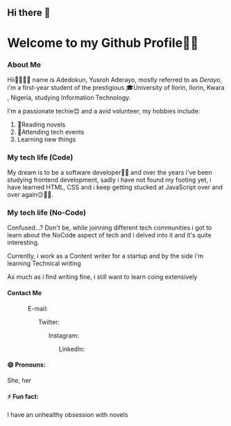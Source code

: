 ## Hi there 👋
# Welcome to my Github Profile💃💃 

### About Me
Hii👋🙋‍♂️👋 name is Adedokun, Yusroh Aderayo, mostly referred to as <em>Derayo</em>, i'm a first-year student of the prestigious 🎓University of Ilorin, Ilorin, Kwara , Nigeria, studying Information Technology.
<p> I'm a passionate techie😊 and a avid volunteer, my hobbies include:</p>
<ol>
    <li>📖Reading novels</li>
    <li>🥳Attending tech events</li>
    <li>Learning new things</li>
</ol>

### My tech life (Code)
My dream is to be a software developer👩‍💻 and over the years i've been studying frontend development, sadly i have not found my footing yet, i have learned HTML, CSS and i keep getting stucked at JavaScript over and over again😔🙍‍♀️.

### My tech life (No-Code)
Confused...? Don't be, while joinning different tech communities i got to learn about the NoCode aspect of tech and i delved into it and it's quite interesting.
<p> Currently, i work as a Content writer for a startup and by the side i'm learning Technical writing</p>
<p> As much as i find writing fine, i still want to learn coing extensively </p>

#### Contact Me
<ol>
 <ul> E-mail:<adedokunyusroh@gmail.com>
 <ul> Twitter:<https://x.com/Derayo1114>
 <ul> Instagram:<https://www.instagram.com/adedokun_yusroh_aderayo/>
 <ul> LinkedIn:<https://www.linkedin.com/in/derayo/>
</ol>

#### 😄 Pronouns:
She, her

#### ⚡ Fun fact:
I have an unhealthy obsession with novels


<!--
**Derayo14/Derayo14** is a ✨ _special_ ✨ repository because its `README.md` (this file) appears on your GitHub profile.

Here are some ideas to get you started:

- 🔭 I’m currently working on ...
- 🌱 I’m currently learning ...
- 👯 I’m looking to collaborate on ...
- 🤔 I’m looking for help with ...
- 💬 Ask me about ...
- 📫 How to reach me: ...
-  ...
- 
-->
